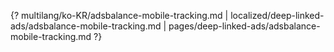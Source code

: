 {? multilang/ko-KR/adsbalance-mobile-tracking.md | localized/deep-linked-ads/adsbalance-mobile-tracking.md | pages/deep-linked-ads/adsbalance-mobile-tracking.md ?}
